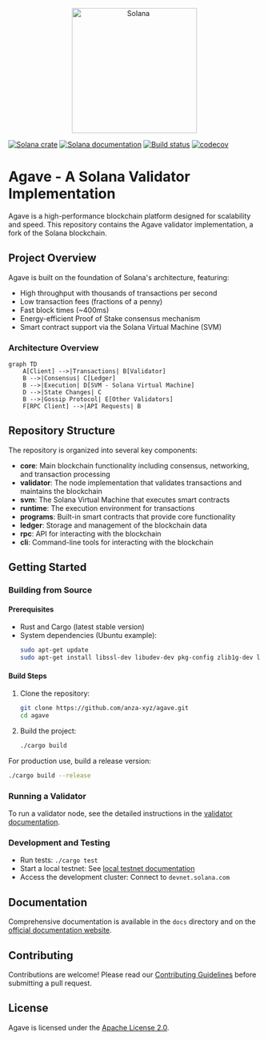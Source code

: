 <p align="center">
  <a href="https://solana.com">
    <img alt="Solana" src="https://i.imgur.com/0vfIMHo.png" width="250" />
  </a>
</p>

[![Solana crate](https://img.shields.io/crates/v/solana-core.svg)](https://crates.io/crates/solana-core)
[![Solana documentation](https://docs.rs/solana-core/badge.svg)](https://docs.rs/solana-core)
[![Build status](https://badge.buildkite.com/8cc350de251d61483db98bdfc895b9ea0ac8ffa4a32ee850ed.svg?branch=master)](https://buildkite.com/solana-labs/solana/builds?branch=master)
[![codecov](https://codecov.io/gh/solana-labs/solana/branch/master/graph/badge.svg)](https://codecov.io/gh/solana-labs/solana)

# Agave - A Solana Validator Implementation

Agave is a high-performance blockchain platform designed for scalability and speed. This repository contains the Agave validator implementation, a fork of the Solana blockchain.

## Project Overview

Agave is built on the foundation of Solana's architecture, featuring:

- High throughput with thousands of transactions per second
- Low transaction fees (fractions of a penny)
- Fast block times (~400ms)
- Energy-efficient Proof of Stake consensus mechanism
- Smart contract support via the Solana Virtual Machine (SVM)

### Architecture Overview

```mermaid
graph TD
    A[Client] -->|Transactions| B[Validator]
    B -->|Consensus| C[Ledger]
    B -->|Execution| D[SVM - Solana Virtual Machine]
    D -->|State Changes| C
    B -->|Gossip Protocol| E[Other Validators]
    F[RPC Client] -->|API Requests| B
```

## Repository Structure

The repository is organized into several key components:

- **core**: Main blockchain functionality including consensus, networking, and transaction processing
- **validator**: The node implementation that validates transactions and maintains the blockchain
- **svm**: The Solana Virtual Machine that executes smart contracts
- **runtime**: The execution environment for transactions
- **programs**: Built-in smart contracts that provide core functionality
- **ledger**: Storage and management of the blockchain data
- **rpc**: API for interacting with the blockchain
- **cli**: Command-line tools for interacting with the blockchain

## Getting Started

### Building from Source

#### Prerequisites

- Rust and Cargo (latest stable version)
- System dependencies (Ubuntu example):
  ```bash
  sudo apt-get update
  sudo apt-get install libssl-dev libudev-dev pkg-config zlib1g-dev llvm clang cmake make libprotobuf-dev protobuf-compiler libclang-dev
  ```

#### Build Steps

1. Clone the repository:
   ```bash
   git clone https://github.com/anza-xyz/agave.git
   cd agave
   ```

2. Build the project:
   ```bash
   ./cargo build
   ```

For production use, build a release version:
   ```bash
   ./cargo build --release
   ```

### Running a Validator

To run a validator node, see the detailed instructions in the [validator documentation](docs/src/running-validator/validator-start.md).

### Development and Testing

- Run tests: `./cargo test`
- Start a local testnet: See [local testnet documentation](docs/src/clusters/benchmark.md)
- Access the development cluster: Connect to `devnet.solana.com`

## Documentation

Comprehensive documentation is available in the `docs` directory and on the [official documentation website](https://docs.anza.xyz).

## Contributing

Contributions are welcome! Please read our [Contributing Guidelines](CONTRIBUTING.md) before submitting a pull request.

## License

Agave is licensed under the [Apache License 2.0](LICENSE).